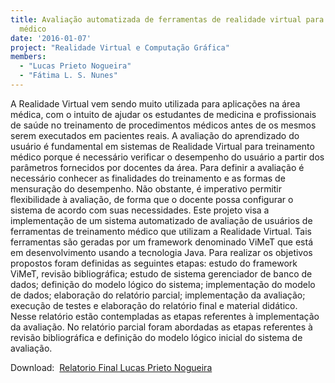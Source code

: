 ```yaml
---
title: Avaliação automatizada de ferramentas de realidade virtual para treinamento
  médico
date: '2016-01-07'
project: "Realidade Virtual e Computação Gráfica"
members:
  - "Lucas Prieto Nogueira"
  - "Fátima L. S. Nunes"
---
```

A Realidade Virtual vem sendo muito utilizada para aplicações na área médica, com o intuito de ajudar os estudantes de medicina e profissionais de saúde no treinamento de procedimentos médicos antes de os mesmos serem executados em pacientes reais. A avaliação do aprendizado do usuário é fundamental em sistemas de Realidade Virtual para treinamento médico porque é necessário verificar o desempenho do usuário a partir dos parâmetros fornecidos por docentes da área. Para definir a avaliação é necessário conhecer as finalidades do treinamento e as formas de mensuração do desempenho. Não obstante, é imperativo permitir flexibilidade à avaliação, de forma que o docente possa configurar o sistema de acordo com suas necessidades. Este projeto visa a implementação de um sistema automatizado de avaliação de usuários de ferramentas de treinamento médico que utilizam a Realidade Virtual. Tais ferramentas são geradas por um framework denominado ViMeT que está em desenvolvimento usando a tecnologia Java. Para realizar os objetivos propostos foram definidas as seguintes etapas: estudo do framework ViMeT, revisão bibliográfica; estudo de sistema gerenciador de banco de dados; definição do modelo lógico do sistema; implementação do modelo de dados; elaboração do relatório parcial; implementação da avaliação; execução de testes e elaboração do relatório final e material didático. Nesse relatório estão contempladas as etapas referentes à implementação da avaliação. No relatório parcial foram abordadas as etapas referentes à revisão bibliográfica e definição do modelo lógico inicial do sistema de avaliação.

Download: 
[Relatorio Final Lucas Prieto Nogueira](/wp-content/uploads/2016/01/Relatorio-Final-Lucas-Prieto-Nogueira.pdf)
